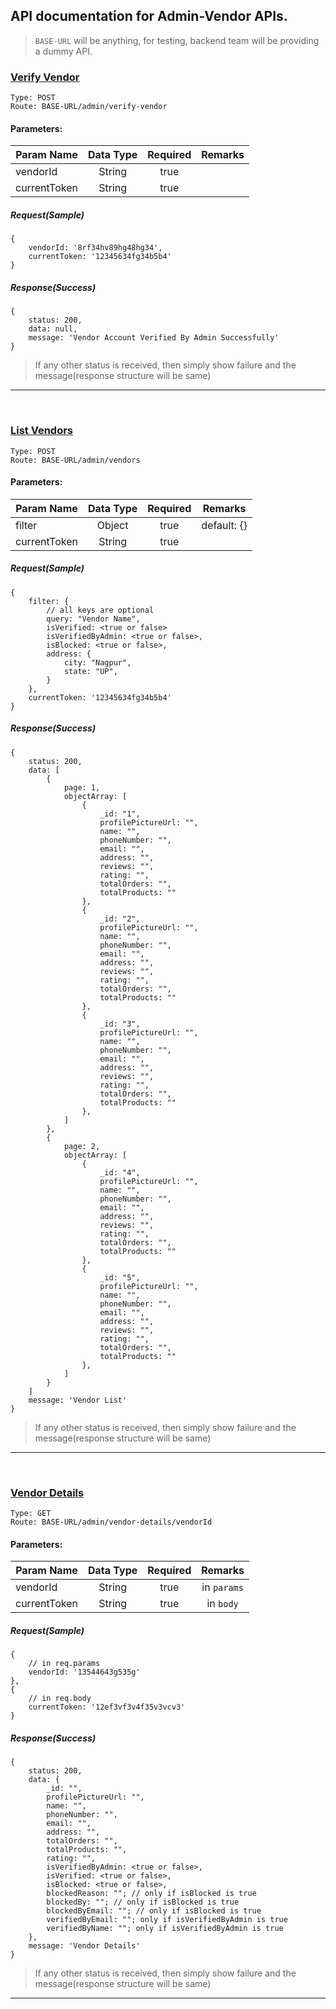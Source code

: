 ## API documentation for Admin-Vendor APIs.

> `BASE-URL` will be anything, for testing, backend team will be providing a dummy API.

### <u>Verify Vendor</u>

```
Type: POST
Route: BASE-URL/admin/verify-vendor
```

#### Parameters:

| Param Name   | Data Type | Required | Remarks |
| ------------ | :-------: | :------: | :-----: |
| vendorId     |  String   |   true   |
| currentToken |  String   |   true   |

##### Request(Sample)

```
{
	vendorId: '8rf34hv89hg48hg34',
	currentToken: '12345634fg34b5b4'
}
```

##### Response(Success)

```
{
	status: 200,
	data: null,
	message: 'Vendor Account Verified By Admin Successfully'
}
```

> If any other status is received, then simply show failure and the message(response structure will be same)

---

</br>

### <u>List Vendors</u>

```
Type: POST
Route: BASE-URL/admin/vendors
```

#### Parameters:

| Param Name   | Data Type | Required |   Remarks   |
| ------------ | :-------: | :------: | :---------: |
| filter       |  Object   |   true   | default: {} |
| currentToken |  String   |   true   |

##### Request(Sample)

```
{
	filter: {
		// all keys are optional
		query: "Vendor Name",
		isVerified: <true or false>
		isVerifiedByAdmin: <true or false>,
		isBlocked: <true or false>,
		address: {
			city: "Nagpur",
			state: "UP",
		}
	},
	currentToken: '12345634fg34b5b4'
}
```

##### Response(Success)

```
{
	status: 200,
	data: [
		{
			page: 1,
			objectArray: [
				{
					_id: "1",
					profilePictureUrl: "",
					name: "",
					phoneNumber: "",
					email: "",
					address: "",
					reviews: "",
					rating: "",
					totalOrders: "",
					totalProducts: ""
				},
				{
					_id: "2",
					profilePictureUrl: "",
					name: "",
					phoneNumber: "",
					email: "",
					address: "",
					reviews: "",
					rating: "",
					totalOrders: "",
					totalProducts: ""
				},
				{
					_id: "3",
					profilePictureUrl: "",
					name: "",
					phoneNumber: "",
					email: "",
					address: "",
					reviews: "",
					rating: "",
					totalOrders: "",
					totalProducts: ""
				},
			]
		},
		{
			page: 2,
			objectArray: [
				{
					_id: "4",
					profilePictureUrl: "",
					name: "",
					phoneNumber: "",
					email: "",
					address: "",
					reviews: "",
					rating: "",
					totalOrders: "",
					totalProducts: ""
				},
				{
					_id: "5",
					profilePictureUrl: "",
					name: "",
					phoneNumber: "",
					email: "",
					address: "",
					reviews: "",
					rating: "",
					totalOrders: "",
					totalProducts: ""
				},
			]
		}
	]
	message: 'Vendor List'
}
```

> If any other status is received, then simply show failure and the message(response structure will be same)

---

</br>

### <u>Vendor Details</u>

```
Type: GET
Route: BASE-URL/admin/vendor-details/vendorId
```

#### Parameters:

| Param Name   | Data Type | Required |   Remarks   |
| ------------ | :-------: | :------: | :---------: |
| vendorId     |  String   |   true   | in `params` |
| currentToken |  String   |   true   |  in `body`  |

##### Request(Sample)

```
{
	// in req.params
	vendorId: '13544643g535g'
},
{
	// in req.body
	currentToken: '12ef3vf3v4f35v3vcv3'
}
```

##### Response(Success)

```
{
	status: 200,
	data: {
		_id: "",
		profilePictureUrl: "",
		name: "",
		phoneNumber: "",
		email: "",
		address: "",
		totalOrders: "",
		totalProducts: "",
		rating: "",
		isVerifiedByAdmin: <true or false>,
		isVerified: <true or false>,
		isBlocked: <true or false>,
		blockedReason: ""; // only if isBlocked is true
		blockedBy: ""; // only if isBlocked is true
		blockedByEmail: ""; // only if isBlocked is true
		verifiedByEmail: ""; only if isVerifiedByAdmin is true
		verifiedByName: ""; only if isVerifiedByAdmin is true
	},
	message: 'Vendor Details'
}
```

> If any other status is received, then simply show failure and the message(response structure will be same)

---
